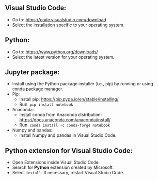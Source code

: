## Visual Studio Code:
- Go to: https://code.visualstudio.com/download
- Select the installation specific to your operating system.

## Python:
- Go to: https://www.python.org/downloads/
- Select the latest version for your operating system.

## Jupyter package:
- Install using the Python package installer (i.e., pip) by running or using conda package manager.
- Pip:
  - Install pip: https://pip.pypa.io/en/stable/installing/
  - Run: `pip install notebook`
- Anaconda:
  - Install conda from Anaconda distribution: https://docs.anaconda.com/anaconda/install/
  - Run: `conda install -c conda-forge notebook`
- Numpy and pandas:
  - Install Numpy and pandas in Visual Studio Code.

## Python extension for Visual Studio Code:
- Open Extensions inside Visual Studio Code.
- Search for **Python** extension created by Microsoft.
- Select `install`. If necessary, restart Visual Studio Code.
